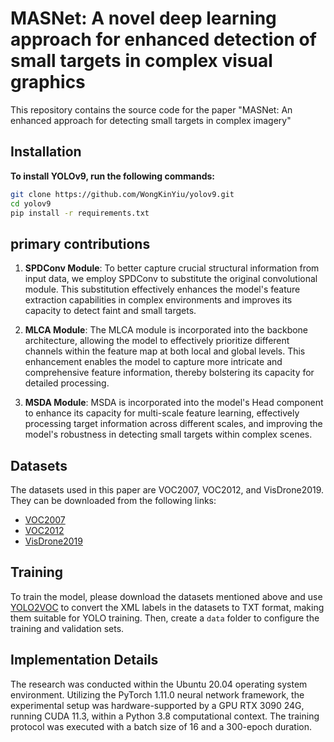 
# MASNet: A novel deep learning approach for enhanced detection of small targets in complex visual graphics

This repository contains the source code for the paper "MASNet: An enhanced approach for detecting small targets in complex imagery"

## Installation

**To install YOLOv9, run the following commands:**
```bash
git clone https://github.com/WongKinYiu/yolov9.git
cd yolov9
pip install -r requirements.txt
```
##  primary contributions

1. **SPDConv Module**: 
   To better capture crucial structural information from input data, we employ SPDConv to substitute the original convolutional module. This substitution effectively enhances the model's feature extraction capabilities in complex environments and improves its capacity to detect faint and small targets.

2. **MLCA Module**:
   The MLCA module is incorporated into the backbone architecture, allowing the model to effectively prioritize different channels within the feature map at both local and global levels. This enhancement enables the model to capture more intricate and comprehensive feature information, thereby bolstering its capacity for detailed processing.

3. **MSDA Module**:
   MSDA is incorporated into the model's Head component to enhance its capacity for multi-scale feature learning, effectively processing target information across different scales, and improving the model's robustness in detecting small targets within complex scenes.

## Datasets

The datasets used in this paper are VOC2007, VOC2012, and VisDrone2019. They can be downloaded from the following links:
- [VOC2007](http://host.robots.ox.ac.uk/pascal/VOC/voc2007)
- [VOC2012](http://host.robots.ox.ac.uk/pascal/VOC/voc2012)
- [VisDrone2019](https://github.com/VisDrone/VisDroneDataset)

## Training

To train the model, please download the datasets mentioned above and use [YOLO2VOC](https://github.com/jahongir7174/YOLO2VOC) to convert the XML labels in the datasets to TXT format, making them suitable for YOLO training. Then, create a `data` folder to configure the training and validation sets.

## Implementation Details

The research was conducted within the Ubuntu 20.04 operating system environment. Utilizing the PyTorch 1.11.0 neural network framework, the experimental setup was hardware-supported by a GPU RTX 3090 24G, running CUDA 11.3, within a Python 3.8 computational context. The training protocol was executed with a batch size of 16 and a 300-epoch duration.
